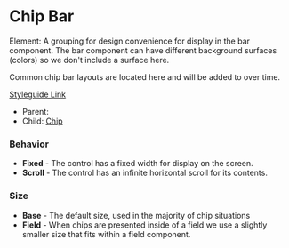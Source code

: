 # Chip Bar

Element: A grouping for design convenience for display in the bar component.  The bar component can have different background surfaces (colors) so we don't include a surface here. 

Common chip bar layouts are located here and will be added to over time.

[Styleguide Link](https://zpl.io/a8DyPZQ)

- Parent: 
- Child: [Chip](https://github.com/able-app/docs/blob/7bb2457d172a78e9e6528e086a642c45224c701f/controls/%CE%B5%20elements/chip/chip.md)

### Behavior

- **Fixed** - The control has a fixed width for display on the screen.
- **Scroll** - The control has an infinite horizontal scroll for its contents.

### Size

- **Base** - The default size, used in the majority of chip situations
- **Field** - When chips are presented inside of a field we use a slightly smaller size that fits within a field component.

